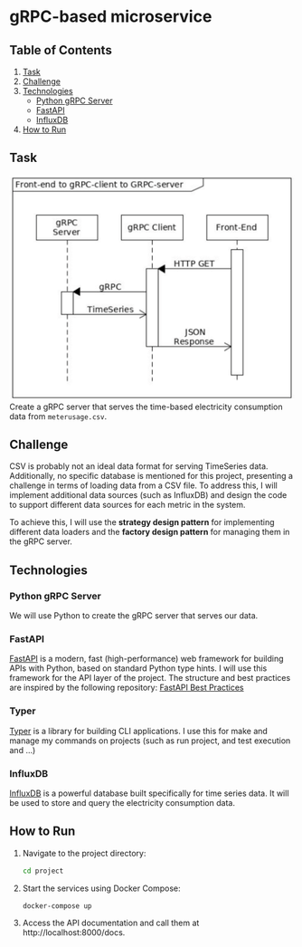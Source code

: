 # gRPC-based microservice



## Table of Contents
1. [Task](#task)
2. [Challenge](#challenge)
3. [Technologies](#technologies)
   - [Python gRPC Server](#python-grpc-server)
   - [FastAPI](#fastapi)
   - [InfluxDB](#influxdb)
4. [How to Run](#how-to-run)

## Task
![example tree](/README-assets/task-graph.png)
Create a gRPC server that serves the time-based electricity consumption data from `meterusage.csv`.

## Challenge
CSV is probably not an ideal data format for serving TimeSeries data. Additionally, no specific database is mentioned for this project, presenting a challenge in terms of loading data from a CSV file. To address this, I will implement additional data sources (such as InfluxDB) and design the code to support different data sources for each metric in the system.

To achieve this, I will use the **strategy design pattern** for implementing different data loaders and the **factory design pattern** for managing them in the gRPC server.

## Technologies

### Python gRPC Server
We will use Python to create the gRPC server that serves our data.

### FastAPI
[FastAPI](https://fastapi.tiangolo.com/) is a modern, fast (high-performance) web framework for building APIs with Python, based on standard Python type hints. I will use this framework for the API layer of the project. The structure and best practices are inspired by the following repository:
[FastAPI Best Practices](https://github.com/zhanymkanov/fastapi-best-practices)

### Typer
[Typer](https://typer.tiangolo.com/) is a library for building CLI applications. I use this for make and manage my commands on projects (such as run project, and test execution and ...)

### InfluxDB
[InfluxDB](https://www.influxdata.com/) is a powerful database built specifically for time series data. It will be used to store and query the electricity consumption data.

## How to Run
1. Navigate to the project directory:
   ```bash
   cd project
2. Start the services using Docker Compose:
   ```bash
   docker-compose up
3. Access the API documentation and call them at http://localhost:8000/docs.

